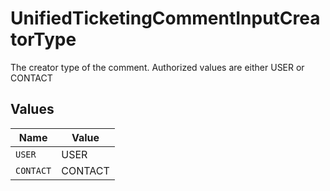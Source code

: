 # UnifiedTicketingCommentInputCreatorType

The creator type of the comment. Authorized values are either USER or CONTACT


## Values

| Name      | Value     |
| --------- | --------- |
| `USER`    | USER      |
| `CONTACT` | CONTACT   |